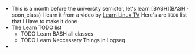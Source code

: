 - This is a month before the university semister, let's learn [BASH](BASH - soon_class) I learn it from a video by [Learn Linux TV](https://www.youtube.com/watch?v=2733cRPudvI&list=PLT98CRl2KxKGj-VKtApD8-zCqSaN2mD4w&pp=iAQB) Here's are `TODO` list that I Have to make it done
- The Learn TODO list
	- TODO Learn BASH all classes
	- TODO Learn Neccessary Things in Logseq
-